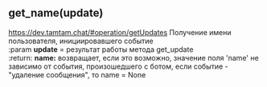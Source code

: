 ## get_name(update)
https://dev.tamtam.chat/#operation/getUpdates
Получение имени пользователя, инициировавшего событие  
:param **update** = результат работы метода get_update  
:return: **name:** возвращает, если это возможно, значение поля 'name' не зависимо от события, произошедшего с ботом, если событие - "удаление сообщения", то name = None
